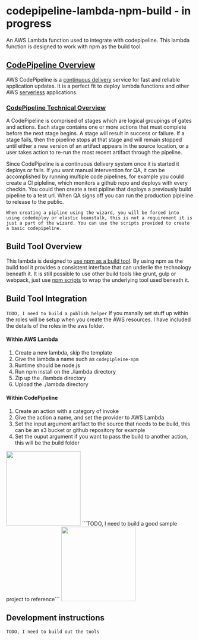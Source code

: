 # codepipeline-lambda-npm-build - in progress
An AWS Lambda function used to integrate with codepipeline. This lambda function is designed to work with npm as the build tool.

## [CodePipeline Overview](https://aws.amazon.com/codepipeline/)
AWS CodePipeline is a [continuous delivery](https://aws.amazon.com/devops/continuous-delivery/) service for fast and reliable application updates. It is a perfect fit to deploy lambda functions and other AWS [serverless](https://leanpub.com/serverless) applications. 

### [CodePipeline Technical Overview](http://docs.aws.amazon.com/codepipeline/latest/APIReference/Welcome.html)
A CodePipeline is comprised of stages which are logical groupings of gates and actions. Each stage contains one or more actions that must complete before the next stage begins. A stage will result in success or failure. If a stage fails, then the pipeline stops at that stage and will remain stopped until either a new version of an artifact appears in the source location, or a user takes action to re-run the most recent artifact through the pipeline.

Since CodePipeline is a continuous delivery system once it is started it deploys or fails. If you want manual intervention for QA, it can be accomplished by running multiple code pipelines, for example you could create a CI pipleline, which monitors a github repo and deploys with every checkin. You could then create a test pipline that deploys a previously build pipeline to a test url. When QA signs off you can run the production pipleline to release to the public. 

```When creating a pipline using the wizard, you will be forced into using codedeploy or elastic beanstalk, this is not a requirement it is just a part of the wizard. You can use the scripts provided to create a basic codepipeline.```

## Build Tool Overview
This lambda is designed to [use npm as a build tool](http://blog.keithcirkel.co.uk/how-to-use-npm-as-a-build-tool/). By using npm as the build tool it provides a consistent interface that can underlie the technology beneath it. It is still possible to use other build tools like grunt, gulp or webpack, just use [npm scripts](https://docs.npmjs.com/misc/scripts) to wrap the underlying tool used beneath it. 

## Build Tool Integration
```TODO, I need to build a publish helper```
If you manally set stuff up within the roles will be setup when you create the AWS resources. I have included the details of the roles in the aws folder.

#### Within AWS Lambda
1. Create a new lambda, skip the template
1. Give the lambda a name such as ```codepipleine-npm```
1. Runtime should be node.js
1. Run npm install on the ./lambda directory
1. Zip up the ./lambda directory
1. Upload the ./lambda directory

#### Within CodePipeline 
1. Create an action with a category of invoke
1. Give the action a name, and set the provider to AWS Lambda
1. Set the input argument artifact to the source that needs to be build, this can be an s3 bucket or github repository for example
1. Set the ouput argument if you want to pass the build to another action, this will be the build folder
<img src="https://raw.githubusercontent.com/justengland/codepipeline-npm-build-lambda/master/docs/action.png" width="200">
```TODO, I need to build a good sample project to reference```
<img src="https://raw.githubusercontent.com/justengland/codepipeline-npm-build-lambda/master/docs/pipeline.png" width="200">

## Development instructions
```TODO, I need to build out the tools```

